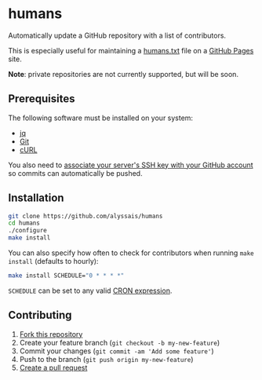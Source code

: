 humans
======

Automatically update a GitHub repository with a list of contributors.

This is especially useful for maintaining a [humans.txt](http://humanstxt.org) file on a [GitHub Pages](https://pages.github.com) site.

**Note**: private repositories are not currently supported, but will be soon.

Prerequisites
-------------

The following software must be installed on your system:

* [jq](https://stedolan.github.io/jq/)
* [Git](http://git-scm.org)
* [cURL](http://curl.haxx.se)

You also need to [associate your server's SSH key with your GitHub account](https://help.github.com/articles/generating-ssh-keys/) so commits can automatically be pushed.

Installation
------------

```sh
git clone https://github.com/alyssais/humans
cd humans
./configure
make install
```

You can also specify how often to check for contributors when running `make install` (defaults to hourly):

```sh
make install SCHEDULE="0 * * * *"
```
	
`SCHEDULE` can be set to any valid [CRON expression](https://en.wikipedia.org/wiki/Cron#CRON_expression).

Contributing
------------

1. [Fork this repository](https://github.com/alyssais/humans/fork)
2. Create your feature branch (`git checkout -b my-new-feature`)
3. Commit your changes (`git commit -am 'Add some feature'`)
4. Push to the branch (`git push origin my-new-feature`)
5. [Create a pull request](https://github.com/alyssais/humans/pull/new/master)
